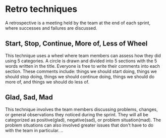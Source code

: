 # Retro techniques

A retrospective is a meeting held by the team at the end of each sprint, where successes and failures are discussed.

## Start, Stop, Continue, More of, Less of Wheel
This technique uses a wheel where team members can assess how they did using 5 categories.
A circle is drawn and divided into 5 sections with the 5 words written in the title. Everyone is free to write their comments into each section.
These comments include: things we should start doing, things we should stop doing, things we should continue doing, things we should do more of, and things we should do less of.

## Glad, Sad, Mad
This technique involves the team members discussing problems, changes, or general observations they noticed during the sprint.
They will all be categorized as positive(glad), negative(sad), or problem situation(mad). The problem situations can also involved greater issues that don't have to do with the team in particular.
..
